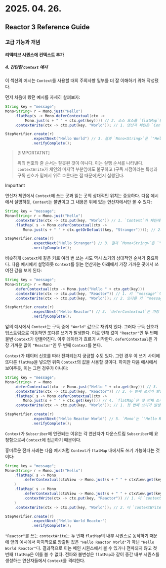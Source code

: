 # 2025. 04. 26.

## Reactor 3 Reference Guide

### 고급 기능과 개념

#### 리액티브 시퀀스에 컨텍스트 추가

##### 4. 간단한 `Context` 예시

이 섹션의 예시는 `Context`를 사용할 때의 주의사항 일부를 더 잘 이해하기 위해 작성됐다.

먼저 처음에 봤던 예시를 자세히 살펴보자:

```java
String key = "message";
Mono<String> r = Mono.just("Hello")
    .flatMap(s -> Mono.deferContextual(ctx ->
         Mono.just(s + " " + ctx.get(key)))) // 2. 소스 요소를 `flatMap`한다. `Mono.deferContextual()`로 `ContextView`를 구체화해 `"message"`와 연관된 데이터를 직접 추출한 다음 원본 단어에 이어붙인다.
    .contextWrite(ctx -> ctx.put(key, "World")); // 1. 연산자 체인은 `Context`에 `"message"`를 키로 `"Wordld"`를 집어넣는 `contextWrite(Function)`에 대한 호출로 끝난다.

StepVerifier.create(r)
            .expectNext("Hello World") // 3. 결과 `Mono<String>`은 `"Hello World"`를 방출한다.
            .verifyComplete();
```

> [!IMPORTATNT]
> 
> 위의 번호와 줄 순서는 잘못된 것이 아니다. 이는 실행 순서를 나타낸다. `contextWrite`가 체인의 마지막 부분임에도 불구하고 (구독 시점이라는 특성과 구독 신호가 밑에서 위로 흐른다는 점 때문에)먼저 실행된다.

> [!IMPORTANT]
>
> 연산자 체인에서 `Context`에 쓰는 곳과 읽는 곳의 상대적인 위치는 중요하다. 다음 예시에서 설명하듯, `Context`는 불변이고 그 내용은 위에 있는 연산자에서만 볼 수 있다:

```java
String key = "message";
Mono<String> r = Mono.just("Hello")
    .contextWrite(ctx -> ctx.put(key, "World")) // 1. `Context`가 체인에서 너무 높은 곳에 쓰였다.
    .flatMap( s -> Mono.deferContextual(ctx ->
        Mono.just(s + " " + ctx.getOrDefault(key, "Stranger")))); // 2. 결과적으로 `flatMap`에서는 연관된 키가 없으므로 기본 키가 대신 쓰인다.

StepVerifier.create(r)
            .expectNext("Hello Stranger") // 3. 결과 `Mono<String>`은 `"Hello Stranger"`를 방출한다.
            .verifyComplete();
```

비슷하게 `Context`에 같은 키로 여러 번 쓰는 시도 역시 쓰기의 상대적인 순서가 중요하다. 다음 예시에서 설명하듯 `Context`를 읽는 연산자는 아래에서 가장 가까운 곳에서 쓰여진 값을 보게 된다:

```java
String key = "message";
Mono<String> r = Mono
    .deferContextual(ctx -> Mono.just("Hello " + ctx.get(key)))
    .contextWrite(ctx -> ctx.put(key, "Reactor")) // 1. 키 `"message"`에 대한 쓰기 시도
    .contextWrite(ctx -> ctx.put(key, "World")); // 2. 또다른 키 `"message"`에 대한 쓰기 시도

StepVerifier.create(r)
            .expectNext("Hello Reactor") // 3. `deferContextual`은 가장 가까운 곳에서 설정된 값 `"Reactor"`만 본다.
            .verifyComplete();
```

앞의 예시에서 `Context`는 구독 중에 `"World"` 값으로 채워져 있다. 그러다 구독 신호가 업스트림으로 이동하면 또다른 쓰기가 발생한다. 이로 인해 값이 `"Reactor"`인 두 번째 불변 `Context`가 만들어진다. 이후 데이터가 흐르기 시작한다. `deferContextual`은 가장 가까운 값이 `"Reactor"`인 두 번째 `Context`를 본다.

`Context`가 데이터 신호를 따라 전파되는지 궁금할 수도 있다. 그런 경우 이 쓰기 사이에 또다른 `flatMap`을 넣으면 위쪽 `Context`의 값을 사용할 것이다. 하지만 다음 에시에서 보여주듯, 이는 그런 경우가 아니다:

```java
String key = "message";
Mono<String> r = Mono
    .deferContextual(ctx -> Mono.just("Hello " + ctx.get(key))) // 3. 위쪽 컨텍스트는 두 번째로 쓰여진 것을 본다.
    .contextWrite(ctx -> ctx.put(key, "Reactor")) // 2. 두 번째 쓰기가 발생한다.
    .flatMap( s -> Mono.deferContextual(ctx ->
        Mono.just(s + " " + ctx.get(key)))) // 4. `flatMap`은 첫 번째 쓰기에서 처음 쓰여진 값을 이어붙인 결과를 반환한다.
    .contextWrite(ctx -> ctx.put(key, "World")); // 1. 첫 번째 쓰기가 발생한다.

StepVerifier.create(r)
            .expectNext("Hello Reactor World") // 5. `Mono`는 `"Hello Reactor World"`를 반환한다.
            .verifyComplete();
```

`Context`가 `Subscriber`에 연관되는 이유는 각 연산자가 다운스트림 `Subscriber`에 요청함으로써 `Context`에 접근하기 때문이다.

흥미로운 전파 사례는 다음 예시처럼 `Context`가 `flatMap` 내에서도 쓰기 가능하다는 것이다:

```java
String key = "message";
Mono<String> r = Mono.just("Hello")
    .flatMap( s -> Mono
        .deferContextual(ctxView -> Mono.just(s + " " + ctxView.get(key)))
    )
    .flatMap( s -> Mono
        .deferContextual(ctxView -> Mono.just(s + " " + ctxView.get(key)))
        .contextWrite(ctx -> ctx.put(key, "Reactor")) // 1. 이 `contextWrite`는 자신의 `flatMap` 외부에는 아무런 영향도 주지 않는다.
    )
    .contextWrite(ctx -> ctx.put(key, "World")); // 2. 이 `contextWrite`는 메인 시퀀스의 `Context`에 영향을 준다.

StepVerifier.create(r)
            .expectNext("Hello World Reactor")
            .verifyComplete();
```

`"Reactor"`를 쓰는 `contextWrite`는 두 번째 `flatMap`의 내부 시퀀스로 동작하기 때문에 앞의 예시에서 마지막으로 방출된 값은 `"Hello Reactor World"`가 아닌 `"Hello World Reactor"`다. 결과적으로 이는 메인 시퀀스에서 볼 수 있거나 전파되지 않고 첫 번째 `flatMap`은 이를 볼 수 없다. 전파와 불변성은 `flatMap`과 같이 중간 내부 시퀀스를 생성하는 연산자들에서 `Context`를 격리한다.
